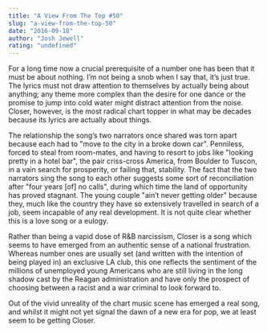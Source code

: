 ```yaml
---
title: "A View From The Top #50"
slug: "a-view-from-the-top-50"
date: "2016-09-18"
author: "Josh Jewell"
rating: "undefined"
---
```


For a long time now a crucial prerequisite of a number one has been that it must be about nothing. I’m not being a snob when I say that, it’s just true. The lyrics must not draw attention to themselves by actually being about anything; any theme more complex than the desire for one dance or the promise to jump into cold water might distract attention from the noise. Closer, however, is the most radical chart topper in what may be decades because its lyrics are actually about things.

The relationship the song’s two narrators once shared was torn apart because each had to "move to the city in a broke down car". Penniless, forced to steal from room-mates, and having to resort to jobs like "looking pretty in a hotel bar", the pair criss-cross America, from Boulder to Tuscon, in a vain search for prosperity, or failing that, stability. The fact that the two narrators sing the song to each other suggests some sort of reconciliation after "four years \[of\] no calls", during which time the land of opportunity has proved stagnant. The young couple "ain’t never getting older" because they, much like the country they have so extensively travelled in search of a job, seem incapable of any real development. It is not quite clear whether this is a love song or a eulogy.

Rather than being a vapid dose of R&B narcissism, Closer is a song which seems to have emerged from an authentic sense of a national frustration. Whereas number ones are usually set (and written with the intention of being played in) an exclusive LA club, this one reflects the sentiment of the millions of unemployed young Americans who are still living in the long shadow cast by the Reagan administration and have only the prospect of choosing between a racist and a war criminal to look forward to.

Out of the vivid unreality of the chart music scene has emerged a real song, and whilst it might not yet signal the dawn of a new era for pop, we at least seem to be getting Closer.
